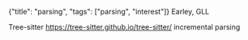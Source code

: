 {"title": "parsing", "tags": ["parsing", "interest"]}
Earley, GLL

Tree-sitter https://tree-sitter.github.io/tree-sitter/
  incremental parsing
